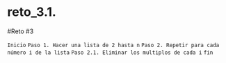 # reto_3.1.
#Reto #3

``Inicio``
``Paso 1. Hacer una lista de 2 hasta n``
``Paso 2. Repetir para cada número i de la lista``
``Paso 2.1. Eliminar los multiplos de cada i``
``fin
``
